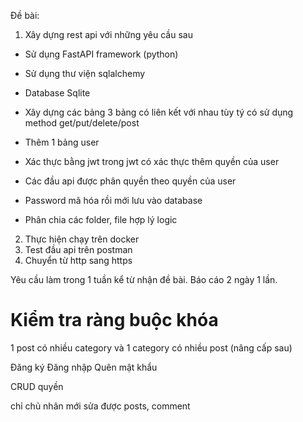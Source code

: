 Đề bài:

1. Xây dựng rest api với những yêu cầu sau

- Sử dụng FastAPI framework (python)
- Sử dụng thư viện sqlalchemy
- Database Sqlite

- Xây dựng các bảng 3 bảng có liên kết với nhau tùy tý có sử dụng method get/put/delete/post

- Thêm 1 bảng user
<!-- ! -->
- Xác thực bằng jwt trong jwt có xác thực thêm quyền của user
- Các đầu api được phân quyền theo quyền của user

- Password mã hóa rồi mới lưu vào database

- Phân chia các folder, file hợp lý logic

2. Thực hiện chạy trên docker
3. Test đầu api trên postman
4. Chuyển từ http sang https

Yêu cầu làm trong 1 tuần kể từ nhận đề bài.
Báo cáo 2 ngày 1 lần.
<!-- ! -->

# Kiểm tra ràng buộc khóa

1 post có nhiều category và 1 category có nhiều post (nâng cấp sau)

<!-- @ 3. Test đầu api trên postman -->

<!-- fastapi dev a.py -->

Đăng ký
Đăng nhập
Quên mật khẩu

CRUD quyền

chỉ chủ nhân mới sửa được posts, comment
